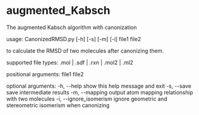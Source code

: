 # augmented_Kabsch
The augmented Kabsch algorithm with canonization


usage: CanonizedRMSD.py [-h] [-s] [-m] [-i] file1 file2

to calculate the RMSD of two molecules after canonizing them.

supported file types:
   .mol | .sdf | .rxn | .mol2 | .ml2

positional arguments:
  file1
  file2

optional arguments:
  -h, --help            show this help message and exit
  -s, --save            save intermediate results
  -m, --mapping         output atom mapping relationship with two molecules
  -i, --ignore_isomerism
                        ignore geometric and stereometric isomerism when canonizing
